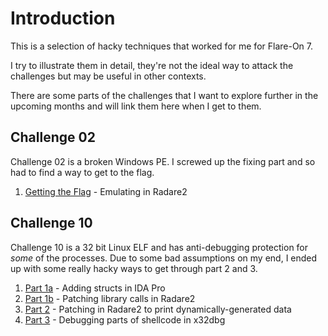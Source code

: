 # Introduction

This is a selection of hacky techniques that worked for me for Flare-On 7.

I try to illustrate them in detail, they're not the ideal way to attack the
challenges but may be useful in other contexts.

There are some parts of the challenges that I want to explore further in the
upcoming months and will link them here when I get to them.

## Challenge 02

Challenge 02 is a broken Windows PE. I screwed up the fixing part and so had
to find a way to get to the flag.

1. [Getting the Flag](ch02/part2.md) - Emulating in Radare2

## Challenge 10

Challenge 10 is a 32 bit Linux ELF and has anti-debugging protection for
*some* of the processes. Due to some bad assumptions on my end, I ended up with
some really hacky ways to get through part 2 and 3.

1. [Part 1a](ch10/part1a.md) - Adding structs in IDA Pro
2. [Part 1b](ch10/part1b.md) - Patching library calls in Radare2
3. [Part 2](ch10/part2.md) - Patching in Radare2 to print dynamically-generated
   data
4. [Part 3](ch10/part3.md) - Debugging parts of shellcode in x32dbg
